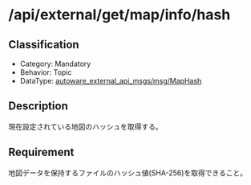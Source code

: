 # /api/external/get/map/info/hash

## Classification

- Category: Mandatory
- Behavior: Topic
- DataType: [autoware_external_api_msgs/msg/MapHash](https://github.com/tier4/autoware_api_msgs/blob/main/autoware_external_api_msgs/msg/MapHash.msg)

## Description

現在設定されている地図のハッシュを取得する。

## Requirement

地図データを保持するファイルのハッシュ値(SHA-256)を取得できること。
